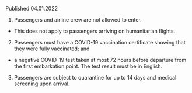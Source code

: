 Published 04.01.2022
1. Passengers and airline crew are not allowed to enter.
- This does not apply to passengers arriving on humanitarian flights.
2. Passengers must have a COVID-19 vaccination certificate showing that they were fully vaccinated; and
- a negative COVID-19 test taken at most 72 hours before departure from the first embarkation point. The test result must be in English.
3. Passengers are subject to quarantine for up to 14 days and medical screening upon arrival.